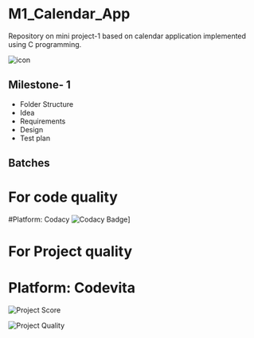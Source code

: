 # M1_Calendar_App 
Repository on mini project-1 based on calendar application implemented using C programming.


![icon](https://user-images.githubusercontent.com/46949702/152693733-ba48d2d2-5535-44d3-b0df-2b745fed7f2c.png)                                                          
                                                                                                             
## Milestone- 1
* Folder Structure
* Idea
* Requirements
* Design
* Test plan         

## Batches
# For code quality
 #Platform: Codacy 
![Codacy Badge](https://app.codacy.com/project/badge/Grade/8d21a69de0ea47388972f0c781df0a2c)]
# For Project quality
# Platform: Codevita
![Project Score](https://api.codiga.io/project/31021/score/svg)

![Project Quality](https://api.codiga.io/project/31021/status/svg)
